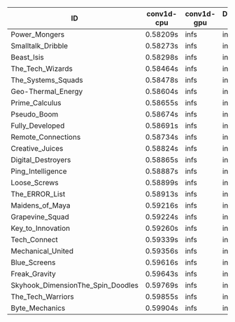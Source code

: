 |ID|conv1d-cpu|conv1d-gpu|DWSPConv2D-gpu|gemm-gpu|avg|
|-|-|-|-|-|-|
|Power_Mongers|0.58209s|infs|infs|5.08739s|infs|
|Smalltalk_Dribble|0.58273s|infs|infs|5.15423s|infs|
|Beast_Isis|0.58298s|infs|infs|5.19470s|infs|
|The_Tech_Wizards|0.58464s|infs|infs|5.27719s|infs|
|The_Systems_Squads|0.58478s|infs|infs|5.08406s|infs|
|Geo-Thermal_Energy|0.58604s|infs|infs|5.06327s|infs|
|Prime_Calculus|0.58655s|infs|infs|6.26404s|infs|
|Pseudo_Boom|0.58674s|infs|infs|6.01068s|infs|
|Fully_Developed|0.58691s|infs|infs|6.29778s|infs|
|Remote_Connections|0.58734s|infs|infs|5.35368s|infs|
|Creative_Juices|0.58824s|infs|infs|5.12140s|infs|
|Digital_Destroyers|0.58865s|infs|infs|5.04696s|infs|
|Ping_Intelligence|0.58887s|infs|infs|6.23991s|infs|
|Loose_Screws|0.58899s|infs|infs|5.96100s|infs|
|The_ERROR_List|0.58913s|infs|infs|5.16952s|infs|
|Maidens_of_Maya|0.59216s|infs|infs|5.10939s|infs|
|Grapevine_Squad|0.59224s|infs|infs|5.07260s|infs|
|Key_to_Innovation|0.59260s|infs|infs|6.09199s|infs|
|Tech_Connect|0.59339s|infs|infs|5.14804s|infs|
|Mechanical_United|0.59356s|infs|infs|6.05350s|infs|
|Blue_Screens|0.59616s|infs|infs|5.04900s|infs|
|Freak_Gravity|0.59643s|infs|infs|5.25517s|infs|
|Skyhook_DimensionThe_Spin_Doodles|0.59769s|infs|infs|5.19960s|infs|
|The_Tech_Warriors|0.59855s|infs|infs|5.06203s|infs|
|Byte_Mechanics|0.59904s|infs|infs|5.10555s|infs|
